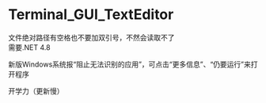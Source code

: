 # Terminal_GUI_TextEditor
文件绝对路径有空格也不要加双引号，不然会读取不了<br>
需要.NET 4.8

新版Windows系统报“阻止无法识别的应用”，可点击“更多信息”、“仍要运行”来打开程序

开学力（更新慢）
